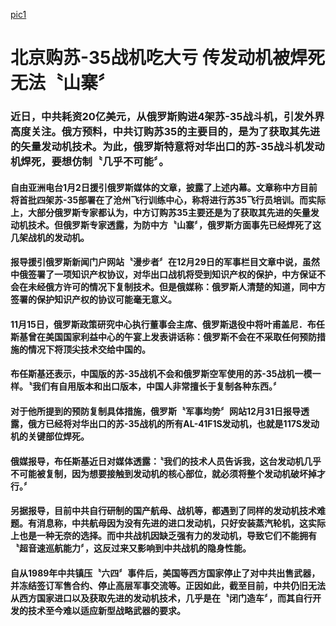 <meta http-equiv="Content-Type" content="text/html; charset=utf-8">

[pic1]

# 北京购苏-35战机吃大亏 传发动机被焊死无法〝山寨〞

### 近日，中共耗资20亿美元，从俄罗斯购进4架苏-35战斗机，引发外界高度关注。俄方预料，中共订购苏35的主要目的，是为了获取其先进的矢量发动机技术。为此，俄罗斯特意将对华出口的苏-35战斗机发动机焊死，要想仿制〝几乎不可能〞。

#### 自由亚洲电台1月2日援引俄罗斯媒体的文章，披露了上述内幕。文章称中方目前将首批四架苏-35部署在了沧州飞行训练中心，称将进行苏35飞行员培训。而实际上，大部分俄罗斯专家都认为，中方订购苏35主要还是为了获取其先进的矢量发动机技术。但俄罗斯专家透露，为防中方〝山寨〞，俄罗斯方面事先已经焊死了这几架战机的发动机。

#### 报导援引俄罗斯新闻门户网站〝漫步者〞在12月29日的军事栏目文章中说，虽然中俄签署了一项知识产权协议，对华出口战机将受到知识产权的保护，中方保证不会在未经俄方许可的情况下复制技术。但是俄媒称：俄罗斯人清楚的知道，同中方签署的保护知识产权的协议可能毫无意义。

#### 11月15日，俄罗斯政策研究中心执行董事会主席、俄罗斯退役中将叶甫盖尼．布任斯基曾在美国国家利益中心的午宴上发表讲话称：俄罗斯不会在不采取任何预防措施的情况下将顶尖技术交给中国的。

#### 布任斯基还表示，中国版的苏-35战机不会和俄罗斯空军使用的苏-35战机一模一样。〝我们有自用版本和出口版本，中国人非常擅长于复制各种东西。〞

#### 对于他所提到的预防复制具体措施，俄罗斯〝军事均势〞网站12月31日报导透露，俄方已经将对华出口的苏-35战机的所有AL-41F1S发动机，也就是117S发动机的关键部位焊死。

#### 俄媒报导，布任斯基近日对媒体透露：〝我们的技术人员告诉我，这台发动机几乎不可能被复制，因为想要接触到发动机的核心部位，就必须将整个发动机破坏掉才行。〞

#### 另据报导，目前中共自行研制的国产航母、战机等，都遇到了同样的发动机技术难题。有消息称，中共航母因为没有先进的进口发动机，只好安装蒸汽轮机，这实际上也是一种无奈的选择。而中共战机因缺乏强有力的发动机，导致它们不能拥有〝超音速巡航能力〞，这反过来又影响到中共战机的隐身性能。

#### 自从1989年中共镇压〝六四〞事件后，美国等西方国家停止了对中共出售武器，并冻结签订军售合约、停止高层军事交流等。正因如此，截至目前，中共仍旧无法从西方国家进口以及获取先进的发动机技术，几乎是在〝闭门造车〞，而其自行开发的技术至今难以适应新型战略武器的要求。

[pic1]: ./pic/p7922761a348468769.jpg

